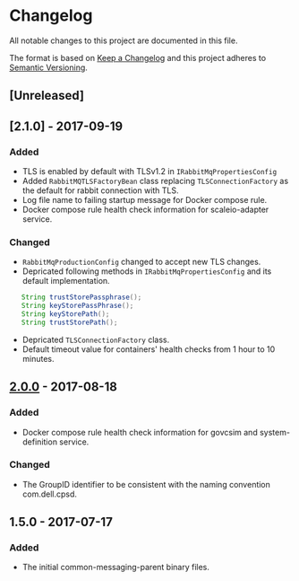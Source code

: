# Changelog
All notable changes to this project are documented in this file.
 
The format is based on [Keep a Changelog](http://keepachangelog.com/)
and this project adheres to [Semantic Versioning](http://semver.org/).

## [Unreleased]

## [2.1.0] - 2017-09-19

### Added
 - TLS is enabled by default with TLSv1.2 in ```IRabbitMqPropertiesConfig```
 - Added ```RabbitMQTLSFactoryBean``` class replacing ```TLSConnectionFactory``` as the default for rabbit connection with TLS.
 - Log file name to failing startup message for Docker compose rule.
 - Docker compose rule health check information for scaleio-adapter service.

### Changed
 - ```RabbitMqProductionConfig``` changed to accept new TLS changes.
 -  Depricated following methods in ```IRabbitMqPropertiesConfig``` and its default implementation.
   ```Java
      String trustStorePassphrase();
      String keyStorePassPhrase();
      String keyStorePath();
      String trustStorePath();
   ```
 -  Depricated ```TLSConnectionFactory``` class.
 -  Default timeout value for containers' health checks from 1 hour to 10 minutes.

## [2.0.0] - 2017-08-18

### Added
 - Docker compose rule health check information for govcsim and system-definition service.
 
### Changed
 - The GroupID identifier to be consistent with the naming convention com.dell.cpsd.

## 1.5.0 - 2017-07-17

### Added
 - The initial common-messaging-parent binary files.

[2.0.0]: https://github.com/dellemc-symphony/common-messaging-parent/compare/1.5.0...2.0.0

